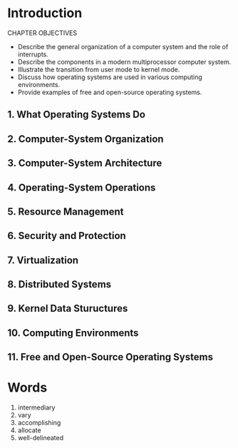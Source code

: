 # Introduction
CHAPTER OBJECTIVES
- Describe the general organization of a computer system and the role of
interrupts.
- Describe the components in a modern multiprocessor computer system.
- Illustrate the transition from user mode to kernel mode.
- Discuss how operating systems are used in various computing environments.
- Provide examples of free and open-source operating systems.

## 1. What Operating Systems Do

## 2. Computer-System Organization

## 3. Computer-System Architecture

## 4. Operating-System Operations

## 5. Resource Management

## 6. Security and Protection

## 7. Virtualization

## 8. Distributed Systems

## 9. Kernel Data Stuructures

## 10. Computing Environments

## 11. Free and Open-Source Operating Systems

# Words
1. intermediary
2. vary
3. accomplishing
4. allocate
5. well-delineated